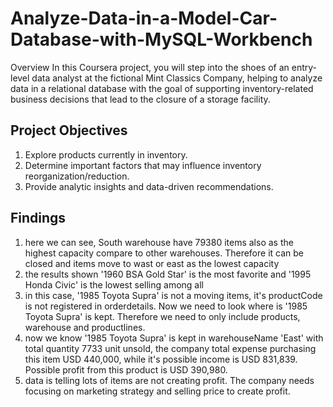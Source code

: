 # Analyze-Data-in-a-Model-Car-Database-with-MySQL-Workbench
Overview  In this Coursera project, you will step into the shoes of an entry-level data analyst at the fictional Mint Classics Company, helping to analyze data in a relational database with the goal of supporting inventory-related business decisions that lead to the closure of a storage facility.

## Project Objectives

1. Explore products currently in inventory.
2. Determine important factors that may influence inventory reorganization/reduction.
3. Provide analytic insights and data-driven recommendations.

## Findings
1. here we can see, South warehouse have 79380 items also  as the highest capacity compare to other warehouses. Therefore it can be closed and items move to wast or east as the lowest capacity
2. the results shown '1960 BSA Gold Star' is the most favorite and '1995 Honda Civic' is the lowest selling among all
3. in this case, '1985 Toyota Supra' is not a moving items, it's productCode is not registered in orderdetails. Now we need to look where is '1985 Toyota Supra' is kept. Therefore we need to only include products, warehouse and productlines.
4. now we know '1985 Toyota Supra' is kept in warehouseName 'East' with total quantity 7733 unit unsold, the company total expense purchasing this item USD 440,000, while it's possible income is USD 831,839. Possible profit from this product is USD 390,980.
5. data is telling lots of items are not creating profit. The company needs focusing on marketing strategy and selling price to create profit.
